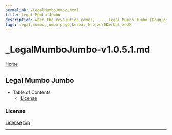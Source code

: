 ```yaml
---
permalink: /LegalMumboJumbo.html
title: Legal Mumbo Jumbo
description: when the revolution comes, .... Legal Mumbo Jumbo (Douglas Adams)
tags: legal,mumbo,jumbo,page,kerbal,ksp,zer0Kerbal,zedK
---
```


<!--
LegalMumboJumbo.md v1.0.5.1
_LegalMumboJumbo-v1.0.5.1.md
created: 01 Feb 2022
updated: 15 May 2022
-->

<script src="https://kit.fontawesome.com/0ea5493613.js" crossorigin="anonymous"></script>
<i class="fa-solid fa-file-contract fa-beat-fade fa-3x" style="--fa-beat-fade-opacity: 0.1; --fa-beat-fade-scale: 1.25;color: #6495ED" ></i>

# _LegalMumboJumbo-v1.0.5.1.md

[Home](./index.md)

## Legal Mumbo Jumbo

* Table of Contents
  * [License](#License)
  <!-- * [Forum Post #1](#Forum-I)
  * [Forum Post #2](#Forum-II) -->

### License

[License](./LegalMumboJumbo/License.md)
[top](#Legal-Mumbo-Jumbo)
<!-- 
### Forum I

![Forum](./LegalMumboJumbo/FORUM-01.png)
[top](#Legal-Mumbo-Jumbo)

### Forum II

![Forum](./LegalMumboJumbo/FORUM-02.png)
[top](#Legal-Mumbo-Jumbo) -->

---

<!-- this file CC BY-ND 4.0 by zer0Kerbal -->
